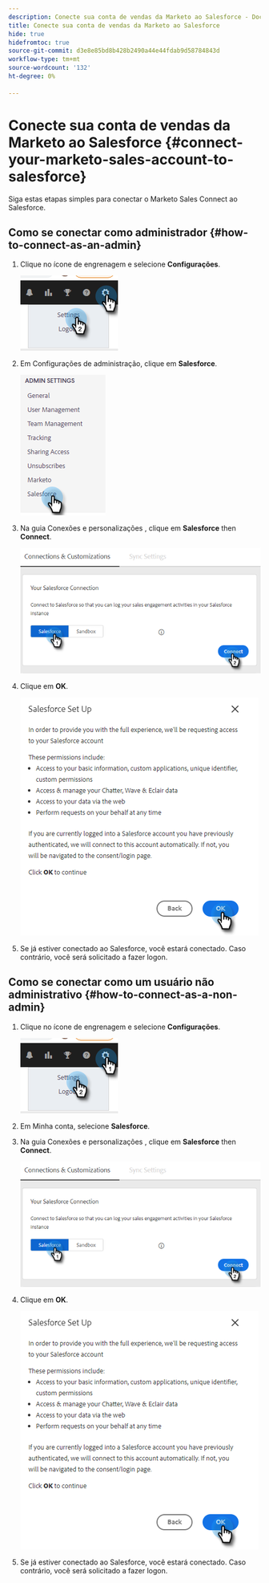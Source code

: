 ```yaml
---
description: Conecte sua conta de vendas da Marketo ao Salesforce - Documentos da Marketo - Documentação do produto
title: Conecte sua conta de vendas da Marketo ao Salesforce
hide: true
hidefromtoc: true
source-git-commit: d3e8e85bd8b428b2490a44e44fdab9d58784843d
workflow-type: tm+mt
source-wordcount: '132'
ht-degree: 0%

---
```


# Conecte sua conta de vendas da Marketo ao Salesforce {#connect-your-marketo-sales-account-to-salesforce}

Siga estas etapas simples para conectar o Marketo Sales Connect ao Salesforce.

## Como se conectar como administrador {#how-to-connect-as-an-admin}

1. Clique no ícone de engrenagem e selecione **Configurações**.

   ![](assets/connect-your-marketo-sales-account-to-salesforce-1.png)

1. Em Configurações de administração, clique em **Salesforce**.

   ![](assets/connect-your-marketo-sales-account-to-salesforce-2.png)

1. Na guia Conexões e personalizações , clique em **Salesforce** then **Connect**.

   ![](assets/connect-your-marketo-sales-account-to-salesforce-3.png)

1. Clique em **OK**.

   ![](assets/connect-your-marketo-sales-account-to-salesforce-4.png)

1. Se já estiver conectado ao Salesforce, você estará conectado. Caso contrário, você será solicitado a fazer logon.

## Como se conectar como um usuário não administrativo {#how-to-connect-as-a-non-admin}

1. Clique no ícone de engrenagem e selecione **Configurações**.

   ![](assets/connect-your-marketo-sales-account-to-salesforce-5.png)

1. Em Minha conta, selecione **Salesforce**.

1. Na guia Conexões e personalizações , clique em **Salesforce** then **Connect**.

   ![](assets/connect-your-marketo-sales-account-to-salesforce-7.png)

1. Clique em **OK**.

   ![](assets/connect-your-marketo-sales-account-to-salesforce-8.png)

1. Se já estiver conectado ao Salesforce, você estará conectado. Caso contrário, você será solicitado a fazer logon.
